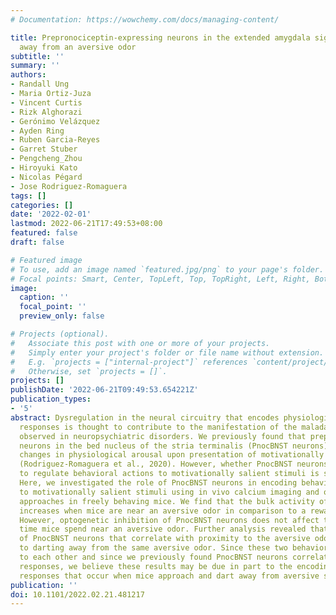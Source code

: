 ```yaml
---
# Documentation: https://wowchemy.com/docs/managing-content/

title: Prepronociceptin-expressing neurons in the extended amygdala signal darting
  away from an aversive odor
subtitle: ''
summary: ''
authors:
- Randall Ung
- Maria Ortiz-Juza
- Vincent Curtis
- Rizk Alghorazi
- Gerónimo Velázquez
- Ayden Ring
- Ruben Garcia-Reyes
- Garret Stuber
- Pengcheng_Zhou
- Hiroyuki Kato
- Nicolas Pégard
- Jose Rodriguez-Romaguera
tags: []
categories: []
date: '2022-02-01'
lastmod: 2022-06-21T17:49:53+08:00
featured: false
draft: false

# Featured image
# To use, add an image named `featured.jpg/png` to your page's folder.
# Focal points: Smart, Center, TopLeft, Top, TopRight, Left, Right, BottomLeft, Bottom, BottomRight.
image:
  caption: ''
  focal_point: ''
  preview_only: false

# Projects (optional).
#   Associate this post with one or more of your projects.
#   Simply enter your project's folder or file name without extension.
#   E.g. `projects = ["internal-project"]` references `content/project/deep-learning/index.md`.
#   Otherwise, set `projects = []`.
projects: []
publishDate: '2022-06-21T09:49:53.654221Z'
publication_types:
- '5'
abstract: Dysregulation in the neural circuitry that encodes physiological arousal
  responses is thought to contribute to the manifestation of the maladaptive behaviors
  observed in neuropsychiatric disorders. We previously found that prepronociceptin-expressing
  neurons in the bed nucleus of the stria terminalis (PnocBNST neurons) modulate rapid
  changes in physiological arousal upon presentation of motivationally salient stimuli
  (Rodriguez-Romaguera et al., 2020). However, whether PnocBNST neurons are necessary
  to regulate behavioral actions to motivationally salient stimuli is still unknown.
  Here, we investigated the role of PnocBNST neurons in encoding behavioral responses
  to motivationally salient stimuli using in vivo calcium imaging and optogenetic
  approaches in freely behaving mice. We find that the bulk activity of PnocBNST neurons
  increases when mice are near an aversive odor in comparison to a rewarding odor.
  However, optogenetic inhibition of PnocBNST neurons does not affect the amount of
  time mice spend near an aversive odor. Further analysis revealed that a subgroup
  of PnocBNST neurons that correlate with proximity to the aversive odor also correlate
  to darting away from the same aversive odor. Since these two behaviors are opposite
  to each other and since we previously found PnocBNST neurons correlate with arousal
  responses, we believe these results may be due in part to the encoding of arousal
  responses that occur when mice approach and dart away from aversive stimuli.
publication: ''
doi: 10.1101/2022.02.21.481217
---
```

